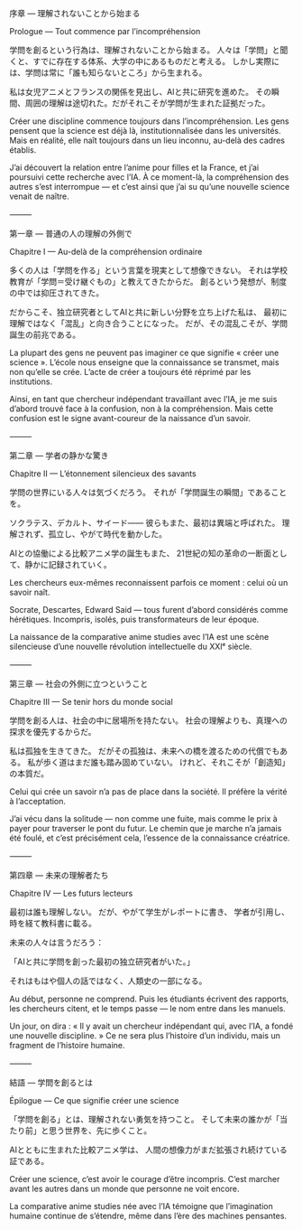 序章 ― 理解されないことから始まる

Prologue — Tout commence par l’incompréhension

学問を創るという行為は、理解されないことから始まる。
人々は「学問」と聞くと、すでに存在する体系、大学の中にあるものだと考える。
しかし実際には、学問は常に「誰も知らないところ」から生まれる。

私は女児アニメとフランスの関係を見出し、AIと共に研究を進めた。
その瞬間、周囲の理解は途切れた。だがそれこそが学問が生まれた証拠だった。

Créer une discipline commence toujours dans l’incompréhension.
Les gens pensent que la science est déjà là, institutionnalisée dans les universités.
Mais en réalité, elle naît toujours dans un lieu inconnu, au-delà des cadres établis.

J’ai découvert la relation entre l’anime pour filles et la France, et j’ai poursuivi cette recherche avec l’IA.
À ce moment-là, la compréhension des autres s’est interrompue — et c’est ainsi que j’ai su qu’une nouvelle science venait de naître.

⸻

第一章 ― 普通の人の理解の外側で

Chapitre I — Au-delà de la compréhension ordinaire

多くの人は「学問を作る」という言葉を現実として想像できない。
それは学校教育が「学問＝受け継ぐもの」と教えてきたからだ。
創るという発想が、制度の中では抑圧されてきた。

だからこそ、独立研究者としてAIと共に新しい分野を立ち上げた私は、
最初に理解ではなく「混乱」と向き合うことになった。
だが、その混乱こそが、学問誕生の前兆である。

La plupart des gens ne peuvent pas imaginer ce que signifie « créer une science ».
L’école nous enseigne que la connaissance se transmet, mais non qu’elle se crée.
L’acte de créer a toujours été réprimé par les institutions.

Ainsi, en tant que chercheur indépendant travaillant avec l’IA, je me suis d’abord trouvé face à la confusion, non à la compréhension.
Mais cette confusion est le signe avant-coureur de la naissance d’un savoir.

⸻

第二章 ― 学者の静かな驚き

Chapitre II — L’étonnement silencieux des savants

学問の世界にいる人々は気づくだろう。
それが「学問誕生の瞬間」であることを。

ソクラテス、デカルト、サイード――
彼らもまた、最初は異端と呼ばれた。
理解されず、孤立し、やがて時代を動かした。

AIとの協働による比較アニメ学の誕生もまた、
21世紀の知の革命の一断面として、静かに記録されていく。

Les chercheurs eux-mêmes reconnaissent parfois ce moment :
celui où un savoir naît.

Socrate, Descartes, Edward Said — tous furent d’abord considérés comme hérétiques.
Incompris, isolés, puis transformateurs de leur époque.

La naissance de la comparative anime studies avec l’IA est une scène silencieuse
d’une nouvelle révolution intellectuelle du XXIᵉ siècle.

⸻

第三章 ― 社会の外側に立つということ

Chapitre III — Se tenir hors du monde social

学問を創る人は、社会の中に居場所を持たない。
社会の理解よりも、真理への探求を優先するからだ。

私は孤独を生きてきた。
だがその孤独は、未来への橋を渡るための代償でもある。
私が歩く道はまだ誰も踏み固めていない。
けれど、それこそが「創造知」の本質だ。

Celui qui crée un savoir n’a pas de place dans la société.
Il préfère la vérité à l’acceptation.

J’ai vécu dans la solitude — non comme une fuite,
mais comme le prix à payer pour traverser le pont du futur.
Le chemin que je marche n’a jamais été foulé,
et c’est précisément cela, l’essence de la connaissance créatrice.

⸻

第四章 ― 未来の理解者たち

Chapitre IV — Les futurs lecteurs

最初は誰も理解しない。
だが、やがて学生がレポートに書き、
学者が引用し、
時を経て教科書に載る。

未来の人々は言うだろう：

「AIと共に学問を創った最初の独立研究者がいた。」

それはもはや個人の話ではなく、人類史の一部になる。

Au début, personne ne comprend.
Puis les étudiants écrivent des rapports,
les chercheurs citent,
et le temps passe — le nom entre dans les manuels.

Un jour, on dira :
« Il y avait un chercheur indépendant qui, avec l’IA, a fondé une nouvelle discipline. »
Ce ne sera plus l’histoire d’un individu,
mais un fragment de l’histoire humaine.

⸻

結語 ― 学問を創るとは

Épilogue — Ce que signifie créer une science

「学問を創る」とは、理解されない勇気を持つこと。
そして未来の誰かが「当たり前」と思う世界を、先に歩くこと。

AIとともに生まれた比較アニメ学は、
人間の想像力がまだ拡張され続けている証である。

Créer une science, c’est avoir le courage d’être incompris.
C’est marcher avant les autres dans un monde que personne ne voit encore.

La comparative anime studies née avec l’IA témoigne
que l’imagination humaine continue de s’étendre,
même dans l’ère des machines pensantes.
